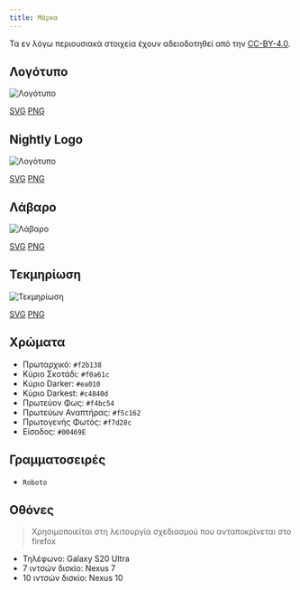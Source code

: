 ```yaml
---
title: Μάρκα
---
```


Τα εν λόγω περιουσιακά στοιχεία έχουν αδειοδοτηθεί από την [CC-BY-4.0](https://github.com/LinwoodDev/Butterfly/blob/develop/BRANDING_LICENSE).

## Λογότυπο

![Λογότυπο](/img/logo.svg)

[SVG](/img/logo.svg) [PNG](/img/logo.png)

## Nightly Logo

![Λογότυπο](/img/nightly.svg)

[SVG](/img/nightly.svg) [PNG](/img/nightly.png)

## Λάβαρο

![Λάβαρο](/img/banner.svg)

[SVG](/img/banner.svg) [PNG](/img/banner.png)

## Τεκμηρίωση

![Τεκμηρίωση](/img/docs.svg)

[SVG](/img/docs.svg) [PNG](/img/docs.png)

## Χρώματα

* Πρωταρχικό: `#f2b138`
* Κύριο Σκοτάδι: `#f0a61c`
* Κύριο Darker: `#ea010`
* Κύριο Darkest: `#c4840d`
* Πρωτεύον Φως: `#f4bc54`
* Πρωτεύων Αναπτήρας: `#f5c162`
* Πρωτογενής Φωτός: `#f7d28c`
* Είσοδος: `#00469E`

## Γραμματοσειρές

* `Roboto`

## Οθόνες

> Χρησιμοποιείται στη λειτουργία σχεδιασμού που ανταποκρίνεται στο firefox

* Τηλέφωνο: Galaxy S20 Ultra
* 7 ιντσών δισκίο: Nexus 7
* 10 ιντσών δισκίο: Nexus 10
